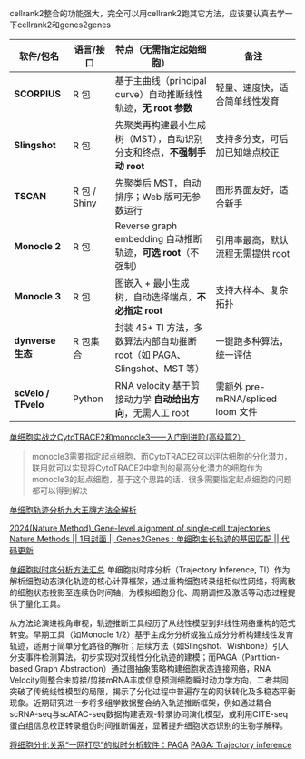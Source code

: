 cellrank2整合的功能强大，完全可以用cellrank2跑其它方法，应该要认真去学一下cellrank2和genes2genes

| 软件/包名               | 语言/接口       | 特点（无需指定起始细胞）                                         | 备注                           |
| ------------------- | ----------- | ---------------------------------------------------- | ---------------------------- |
| **SCORPIUS**        | R 包         | 基于主曲线（principal curve）自动推断线性轨迹，**无 root 参数**         | 轻量、速度快，适合简单线性发育              |
| **Slingshot**       | R 包         | 先聚类再构建最小生成树（MST），自动识别分支和终点，**不强制手动 root**            | 支持多分支，可后加已知端点校正              |
| **TSCAN**           | R 包 / Shiny | 先聚类后 MST，自动排序；Web 版可无参数运行                            | 图形界面友好，适合新手                  |
| **Monocle 2**       | R 包         | Reverse graph embedding 自动推断轨迹，**可选 root**（不强制）      | 引用率最高，默认流程无需提供 root          |
| **Monocle 3**       | R 包         | 图嵌入 + 最小生成树，自动选择端点，**不必指定 root**                     | 支持大样本、复杂拓扑                   |
| **dynverse 生态**     | R 包集合       | 封装 45+ TI 方法，多数算法内部自动推断 root（如 PAGA、Slingshot、MST 等） | 一键跑多种算法，统一评估                 |
| **scVelo / TFvelo** | Python      | RNA velocity 基于剪接动力学 **自动给出方向**，无需人工 root            | 需额外 pre-mRNA/spliced loom 文件 |



[单细胞实战之CytoTRACE2和monocle3——入门到进阶(高级篇2）](https://mp.weixin.qq.com/s/KGSoRx3klmliKPVL7ml28Q)
> monocle3需要指定起点细胞，而CytoTRACE2可以评估细胞的分化潜力，联用就可以实现将CytoTRACE2中拿到的最高分化潜力的细胞作为monocle3的起点细胞，基于这个思路的话，很多需要指定起点细胞的问题都可以得到解决

[单细胞轨迹分析九大王牌方法全解析](https://mp.weixin.qq.com/s/Jco8JWPHeZMCCTerR1MQgA)

[2024(Nature Method)_Gene-level alignment of single-cell trajectories](https://www.nature.com/articles/s41592-024-02378-4)
[Nature Methods || 1月封面 || Genes2Genes : 单细胞生长轨迹的基因匹配 || 代码更新](https://mp.weixin.qq.com/s/px92Esagli91WX6qVWtF6Q)


[单细胞拟时序分析方法汇总](https://mp.weixin.qq.com/s/ke0EUjRraAH6vGIPpVbYWg)
单细胞拟时序分析（Trajectory Inference, TI）作为解析细胞动态演化轨迹的核心计算框架，通过重构细胞转录组相似性网络，将离散的细胞状态投影至连续伪时间轴，为模拟细胞分化、周期调控及激活等动态过程提供了量化工具。

从方法论演进视角审视，轨迹推断工具经历了从线性模型到非线性网络重构的范式转变。早期工具（如Monocle 1/2）基于主成分分析或独立成分分析构建线性发育轨迹，适用于简单分化路径的解析；后续方法（如Slingshot、Wishbone）引入分支事件检测算法，初步实现对双线性分化轨迹的建模；而PAGA（Partition-based Graph Abstraction）通过图抽象策略构建细胞状态连接网络，RNA Velocity则整合未剪接/剪接mRNA丰度信息预测细胞瞬时动力学方向，二者共同突破了传统线性模型的局限，揭示了分化过程中普遍存在的网状转化及多稳态平衡现象。近期研究进一步将多组学数据整合纳入轨迹推断框架，例如通过耦合scRNA-seq与scATAC-seq数据构建表观-转录协同演化模型，或利用CITE-seq蛋白组信息校正转录组伪时间推断偏差，显著提升细胞状态识别的生物学解释。

[将细胞分化关系“一网打尽”的拟时分析软件：PAGA](https://mp.weixin.qq.com/s/s9GxMTpvWvFw2NJJs_21Zw)
[PAGA: Trajectory inference](https://scanpy.readthedocs.io/en/stable/tutorials/trajectories/paga-paul15.html)